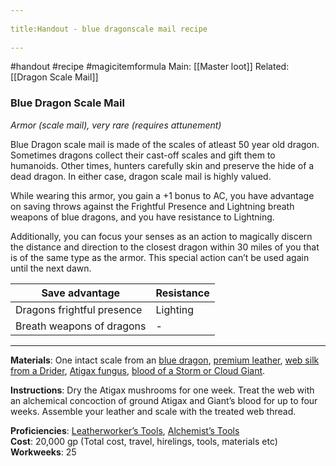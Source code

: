 --- 
title:Handout - blue dragonscale mail recipe 
---
#handout #recipe #magicitemformula 
Main: [[Master loot]] Related: [[Dragon Scale Mail]]
### Blue Dragon Scale Mail

_Armor (scale mail), very rare (requires attunement)_

Blue Dragon scale mail is made of the scales of atleast 50 year old dragon. Sometimes dragons collect their cast-off scales and gift them to humanoids. Other times, hunters carefully skin and preserve the hide of a dead dragon. In either case, dragon scale mail is highly valued.

While wearing this armor, you gain a +1 bonus to AC, you have advantage on saving throws against the Frightful Presence and Lightning breath weapons of blue dragons, and you have resistance to Lightning.

Additionally, you can focus your senses as an action to magically discern the distance and direction to the closest dragon within 30 miles of you that is of the same type as the armor. This special action can’t be used again until the next dawn.

|**Save advantage**|**Resistance**|
|--------------------------|-------------------|
|Dragons frightful presence|Lighting|
|Breath weapons of dragons|-|

---

**Materials**: One intact scale from an [blue dragon](app://obsidian.md/blue%20dragon), [premium leather](app://obsidian.md/premium%20leather), [web silk from a Drider](app://obsidian.md/web%20silk%20from%20a%20Drider), [Atigax fungus](app://obsidian.md/Atigax%20fungus), [blood of a Storm or Cloud Giant](app://obsidian.md/blood%20of%20a%20Storm%20or%20Cloud%20Giant).

**Instructions**: Dry the Atigax mushrooms for one week. Treat the web with an alchemical concoction of ground Atigax and Giant’s blood for up to four weeks. Assemble your leather and scale with the treated web thread.

**Proficiencies**: [Leatherworker’s Tools](app://obsidian.md/Leatherworker%E2%80%99s%20Tools), [Alchemist’s Tools](app://obsidian.md/Alchemist%E2%80%99s%20Tools)  
**Cost**: 20,000 gp  (Total cost, travel, hirelings, tools, materials etc)
**Workweeks**: 25
